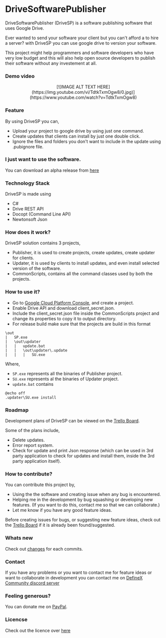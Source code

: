 # DriveSoftwarePublisher

DriveSoftwarePublisher (DriveSP) is a software publishing software that uses Google Drive.

Ever wanted to send your software your client but you can't afford a to hire a server? with DriveSP you can use google drive to version your software.

This project might help programmers and software developers who have very low budget and this will also help open source developers to publish their software without any investement at all.

### Demo video
<center>[![IMAGE ALT TEXT HERE](https://img.youtube.com/vi/TdtkTxmOgw8/0.jpg)](https://www.youtube.com/watch?v=TdtkTxmOgw8)</center>

### Feature
By using DriveSP you can,
- Upload your project to google drive by using just one command.
- Create updates that clients can install by just one double click.
- Ignore the files and folders you don't want to include in the update using .pubignore file.

### I just want to use the software.
You can download an alpha release from [here]()

### Technology Stack
DriveSP is made using
- C#
- Drive REST API
- Docopt (Command Line API)
- Newtonsoft Json

### How does it work?
DriveSP solution contains 3 projects,
- Publisher, it is used to create projects, create updates, create updater for clients.
- Updater, it is used by clients to install updates, and even install selected version of the software.
- CommonScripts, contains all the command classes used by both the projects.

### How to use it?
- Go to [Google Cloud Platform Console](https://console.cloud.google.com/), and create a project.
- Enable Drive API and download client_secret.json.
- Include the client_secret.json file inside the CommonScripts project and change its properties to copy it to output directory.
- For release build make sure that the projects are build in this format
```
\out
|	SP.exe
|	\out\updater
|	|	update.bat
|	|	\out\updater\.update
|	|	|	SU.exe
```
Where, 
- ```SP.exe``` represents all the binaries of Publisher project.
- ```SU.exe``` represents al the binaries of Updater project.
- ```update.bat``` contains
```
@echo off
.updater\SU.exe install
```
### Roadmap
Development plans of DriveSP can be viewed on the [Trello Board](https://trello.com/b/G1UKrXN6).

Some of the plans include,
- Delete updates.
- Error report system.
- Check for update and print Json response (which can be used in 3rd party application to check for updates and install them, inside the 3rd party application itself).

### How to contribute?
You can contribute this project by,
- Using the the software and creating issue when any bug is encountered.
- Helping me in the development by bug squashing or developing new features. (If you want to do this, contact me so that we can collaborate.)
- Let me know if you have any good feature ideas.

Before creating issues for bugs, or suggesting new feature ideas, check out the [Trello Board](https://trello.com/b/G1UKrXN6) if it is already been found/suggested.

### Whats new
Check out [changes](https://github.com/adsau59/DriveSoftwarePublisher/blob/master/changes) for each commits.

### Contact
If you have any problems or you want to contact me for feature ideas or want to collaborate in development you can contact me on [DefineX Community discord server](https://discord.gg/V6e2fpc)

### Feeling generous?
You can donate me on [PayPal](https://www.paypal.me/AdamSaudagar).

### Licencse
Check out the licence over [here](https://github.com/adsau59/DriveSoftwarePublisher/blob/master/LICENSE)